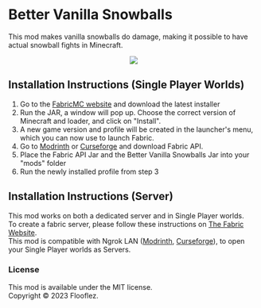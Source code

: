 # Better Vanilla Snowballs

This mod makes vanilla snowballs do damage, making it possible to have actual snowball fights in Minecraft.  
<p align="center">
  <img src="https://github.com/Flooflez/BetterVanillaSnowballs/blob/1.19/src/main/resources/assets/bettersnowballfights/snowball_fight.gif" />
</p>

## Installation Instructions (Single Player Worlds)
1. Go to the [FabricMC website](https://fabricmc.net/use/installer/) and download the latest installer
2. Run the JAR, a window will pop up. Choose the correct version of Minecraft and loader, and click on "Install".
3. A new game version and profile will be created in the launcher's menu, which you can now use to launch Fabric.
4. Go to [Modrinth](https://modrinth.com/mod/fabric-api) or [Curseforge](https://www.curseforge.com/minecraft/mc-mods/fabric-api) and download Fabric API.
5. Place the Fabric API Jar and the Better Vanilla Snowballs Jar into your "mods" folder
6. Run the newly installed profile from step 3
## Installation Instructions (Server)
This mod works on both a dedicated server and in Single Player worlds.
<br/>To create a fabric server, please follow these instructions on [The Fabric Website](https://fabricmc.net/use/server/).
<br/>This mod is compatible with Ngrok LAN ([Modrinth](https://modrinth.com/mod/ngrok-lan), [Curseforge](https://www.curseforge.com/minecraft/mc-mods/ngrok-lan)), to open your Single Player worlds as Servers.

### License

This mod is available under the MIT license.
<br/>Copyright © 2023 Flooflez.
